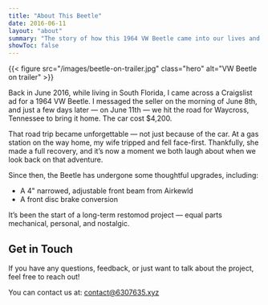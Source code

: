 ```yaml
---
title: "About This Beetle"
date: 2016-06-11
layout: "about"
summary: "The story of how this 1964 VW Beetle came into our lives and the journey since."
showToc: false
---
```


{{< figure src="/images/beetle-on-trailer.jpg" class="hero" alt="VW Beetle on trailer" >}}

Back in June 2016, while living in South Florida, I came across a Craigslist ad for a 1964 VW Beetle. I messaged the seller on the morning of June 8th, and just a few days later — on June 11th — we hit the road for Waycross, Tennessee to bring it home. The car cost $4,200.

That road trip became unforgettable — not just because of the car. At a gas station on the way home, my wife tripped and fell face-first. Thankfully, she made a full recovery, and it’s now a moment we both laugh about when we look back on that adventure.

Since then, the Beetle has undergone some thoughtful upgrades, including:
- A 4" narrowed, adjustable front beam from Airkewld
- A front disc brake conversion


It’s been the start of a long-term restomod project — equal parts mechanical, personal, and nostalgic.

## Get in Touch

If you have any questions, feedback, or just want to talk about the project, feel free to reach out!

You can contact us at: [contact@6307635.xyz](mailto:contact@6307635.xyz)
